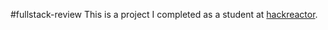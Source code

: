 #fullstack-review
This is a project I completed as a student at [hackreactor](http://hackreactor.com).